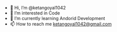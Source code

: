 - 👋 Hi, I’m @ketangoyal1042
- 👀 I’m interested in Code
- 🌱 I’m currently learning Andorid Development
- 📫 How to reach me ketangoyal1042@gmail.com

<!---
ketangoyal1042/ketangoyal1042 is a ✨ special ✨ repository because its `README.md` (this file) appears on your GitHub profile.
You can click the Preview link to take a look at your changes.
--->
